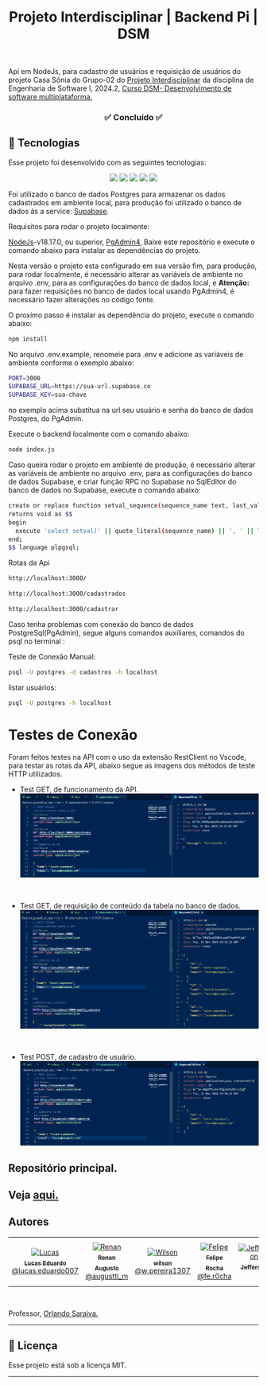 
<h1 align="center"> Projeto Interdisciplinar | Backend Pi | DSM</h1>
<p align="center">

  ![]()
  
</p>


Api em NodeJs, para cadastro de usuários e requisição de usuários do projeto Casa Sônia do Grupo-02 do [Projeto Interdisciplinar](https://github.com/Lucas-Ed/grupo-02_pi) da disciplina de Engenharia de Software I, 2024.2, <a href="https://fatecararas.cps.sp.gov.br/tecnologia-em-desenvolvimento-de-softwares-multiplataforma/">Curso DSM- Desenvolvimento de software multiplataforma.</a>

<h3 align="center">✅ Concluído ✅</h3>

## 🚀 Tecnologias

Esse projeto foi desenvolvido com as seguintes tecnologias:

<p align="center">
  <!-- <img src="https://img.shields.io/badge/JavaScript-323330?style=for-the-badge&logo=javascript&logoColor=F7DF1E"> -->
  <img src="https://img.shields.io/badge/JavaScript-F7DF1E?style=for-the-badge&logo=javascript&logoColor=black"/>
      <img src="https://img.shields.io/badge/node.js-6DA55F?style=for-the-badge&logo=node.js&logoColor=whit">
  <img src="https://img.shields.io/badge/Express.js-000000?style=for-the-badge&logo=express&logoColor=white">
    <img src="https://img.shields.io/badge/Postgres-316192?style=for-the-badge&logo=postgresql&logoColor=white">
    <img src="https://img.shields.io/badge/Supabase-316192?style=for-the-badge&logo=supabase&logoColor=white">




</p>

Foi utilizado o banco de dados Postgres para armazenar os dados cadastrados em ambiente local, para produção foi utilizado o banco de dados ás a service: [Supabase](https://supabase.com).


Requisitos para rodar o projeto localmente:

[NodeJs](https://nodejs.org/en/download/package-manager)-v18.17.0, ou superior, [PgAdmin4](https://www.pgadmin.org/download/),
Baixe este repositório e execute o comando abaixo para instalar as dependências do projeto.

Nesta versão o projeto esta configurado em sua versão fim, para produção, para rodar localmente, é necessário alterar as variáveis de ambiente no arquivo .env, para as configurações do banco de dados local, e **Atenção:** para fazer requisições no banco de dados local usando PgAdmin4, é necessário fazer alterações no código fonte.

O proxímo passo é instalar as dependência do projeto, execute o comando abaixo:

```bash
npm install 
```
No arquivo .env.example, renomeie para .env e adicione as variáveis de ambiente conforme o exemplo abaixo:

```bash
PORT=3000
SUPABASE_URL=https://sua-url.supabase.co
SUPABASE_KEY=sua-chave

```
no exemplo acima substitua na url seu usuário e senha do banco de dados Postgres, do PgAdmin.

Execute o backend localmente com o comando abaixo:

```bash
node index.js
```	

Caso queira rodar o projeto em ambiente de produção, é necessário alterar as variáveis de ambiente no arquivo .env, para as configurações do banco de dados Supabase, e criar função RPC no Supabase no SqlEditor do banco de dados no Supabase, execute o comando abaixo:

```bash
create or replace function setval_sequence(sequence_name text, last_value bigint)
returns void as $$
begin
  execute 'select setval(' || quote_literal(sequence_name) || ', ' || last_value || ')';
end;
$$ language plpgsql;
```


Rotas da Api
```bash
http://localhost:3000/
```	
```bash
http://localhost:3000/cadastrados
```	
```bash
http://localhost:3000/cadastrar
```	


<!-------------https://www.dio.me/articles/aprenda-de-uma-vez-redefinir-sua-senha-do-postgresql-usuario-postgres----------------------->

<!---------------https://www.luiztools.com.br/post/criando-uma-webapi-com-node-js-e-postgresql/?utm_source=google&utm_medium=cpc&utm_campaign=12231680300&utm_content=149492543022&utm_term=nodejs%20postgresql&gad_source=1&gclid=Cj0KCQiArby5BhCDARIsAIJvjIRmGCYrC4_xQuXJFmN2ThIjk4MV5L27BEj7NDoMUtuWCtqdtLw_XqkaAj5iEALw_wcB#2-------------------------------->

Caso tenha problemas com conexão do banco de dados PostgreSql(PgAdmin), segue alguns comandos auxiliares, comandos do psql no terminal :

Teste de Conexão Manual:
```bash
psql -U postgres -d cadastros -h localhost
```

listar usuários:
```bash
psql -U postgres -h localhost

```

# Testes de Conexão

Foram feitos testes na API com o uso da extensão RestClient no Vscode, para testar as rotas da API, abaixo segue as imagens dos métodos de teste HTTP utilizados.

- Test GET, de funcionamento da API.
![](img/teste_get01.PNG)
<br>


- Test GET, de requisição de conteúdo da tabela no banco de dados.
![](img/teste_get02.PNG)
<br>

- Test POST, de cadastro de usuário.
![](img/teste_post.PNG)


## Repositório principal.

Veja [aqui.](https://github.com/Lucas-Ed/grupo-02_pi)
---
## Autores

<table>
  <tr>
    <td align="center">
      <a href="https://github.com/Lucas-Ed">
        <img src="https://avatars.githubusercontent.com/u/30055762?v=4" width="100px;" alt="Lucas"/>
        <br />
        <sub>
          <b>Lucas Eduardo</b>
        </sub>
       </a>
       <br />
       <a href="https://www.instagram.com/lucas.eduardo007/" title="Instagram">@lucas.eduardo007</a> 
       <br />
    </td> 
    <td align="center">
      <a href="https://github.com/Marques894">
        <img src="https://avatars.githubusercontent.com/u/136036690?v=4" width="100px;" alt="Renan"/>
        <br />
        <sub>
          <b>Renan Augusto</b>
        </sub>
       </a>
       <br />
       <a href="https://www.instagram.com/augustti_m/" title="Instagram">@augustti_m</a>
       <br />
    </td>
     <td align="center">
      <a href="https://github.com/willsf2021">
        <img src="https://avatars.githubusercontent.com/u/178531137?v=4" width="100px;" alt="Wilson"/>
        <br />
        <sub>
          <b>wilson</b>
        </sub>
       </a>
       <br />
       <a href="https://www.instagram.com/w.pereira1307" title="instagram">@w.pereira1307</a>
       <br />
    </td>
     <td align="center">
      <a href="https://github.com/FlpRocha236">
        <img src="https://avatars.githubusercontent.com/u/109861866?v=4" width="100px;" alt="Felipe"/>
        <br />
        <sub>
          <b>Felipe Rocha</b>
        </sub>
       </a>
       <br />
       <a href="https://www.instagram.com/fe.r0cha" title="instagram">@fe.r0cha</a>
       <br />
    </td>
    <td align="center">
      <a href="https://github.com/Jefferson434 ">
        <img src="https://avatars.githubusercontent.com/u/179768830?v=4" width="100px;" alt="Jefferson"/>
        <br />
        <sub>
          <b>Jefferson</b>
        </sub>
       </a>
       <br />
       <a href="https://www.instagram.com" title="instagram"></a>
       <br />
    </td>
     <td align="center">
      <a href="https://github.com/BFerreiraCardoso">
        <img src="https://avatars.githubusercontent.com/u/178849487?v=4" width="100px;" alt="Bruna"/>
        <br />
        <sub>
          <b>Bruna Ferreira</b>
        </sub>
       </a>
       <br />
       <a href="https://www.instagram.com" title="instagram"></a>
       <br />
    </td>
  </tr>
  </table>
  <br>

Professor, <a href="https://github.com/orlandosaraivajr">Orlando Saraiva.</a>

  ---
## :memo: Licença

Esse projeto está sob a licença MIT.

---

